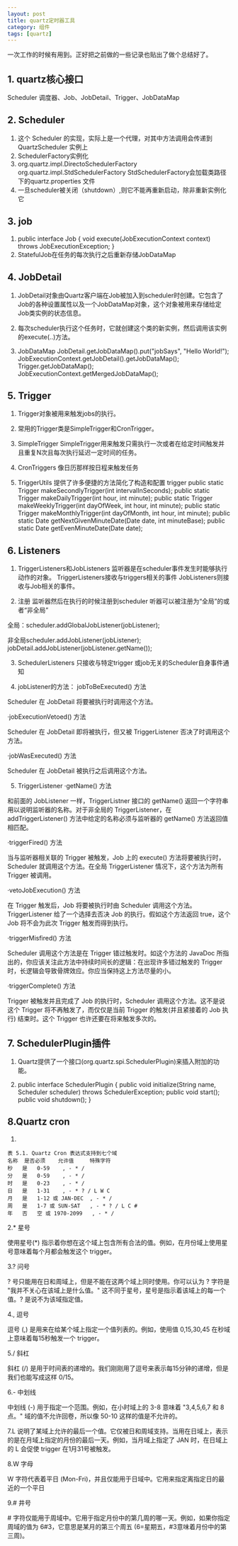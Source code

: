 ```yaml
---
layout: post
title: quartz定时器工具
category: 组件
tags: [quartz]
---
```


一次工作的时候有用到。正好把之前做的一些记录也贴出了做个总结好了。


## 1. quartz核心接口

Scheduler 调度器、Job、JobDetail、Trigger、JobDataMap

## 2. Scheduler
1. 这个 Scheduler 的实现，实际上是一个代理，对其中方法调用会传递到 QuartzScheduler 实例上
2. SchedulerFactory实例化
3. org.quartz.impl.DirectoSchedulerFactory  
  org.quartz.impl.StdSchedulerFactory
StdSchedulerFactory会加载类路径下的quartz.properties 文件
4. 一旦scheduler被关闭（shutdown）,则它不能再重新启动，除非重新实例化它
        
## 3. job
1. public interface Job { void execute(JobExecutionContext context) throws JobExecutionException; }
2. StatefulJob在任务的每次执行之后重新存储JobDataMap

## 4. JobDetail
1. JobDetail对象由Quartz客户端在Job被加入到scheduler时创建。它包含了Job的各种设置属性以及一个JobDataMap对象，这个对象被用来存储给定Job类实例的状态信息。

2. 每次scheduler执行这个任务时，它就创建这个类的新实例，然后调用该实例的execute(..)方法。

3. JobDataMap
JobDetail.getJobDataMap().put("jobSays", "Hello World!"); 
JobExecutionContext.getJobDetail().getJobDataMap(); 
Trigger.getJobDataMap();
JobExecutionContext.getMergedJobDataMap(); 

## 5. Trigger
1. Trigger对象被用来触发jobs的执行。

2. 常用的Trigger类是SimpleTrigger和CronTrigger。

3. SimpleTrigger
SimpleTrigger用来触发只需执行一次或者在给定时间触发并且重复N次且每次执行延迟一定时间的任务。

4. CronTriggers
像日历那样按日程来触发任务

5. TriggerUtils
提供了许多便捷的方法简化了构造和配置 trigger
public static Trigger makeSecondlyTrigger(int intervalInSeconds);
public static Trigger makeDailyTrigger(int hour, int minute);
public static Trigger makeWeeklyTrigger(int dayOfWeek, int hour, int minute);
public static Trigger makeMonthlyTrigger(int dayOfMonth, int hour, int minute);
public static Date getNextGivenMinuteDate(Date date, int minuteBase);
public static Date getEvenMinuteDate(Date date);

## 6. Listeners
1. TriggerListeners和JobListeners 
监听器是在scheduler事件发生时能够执行动作的对象。
TriggerListeners接收与triggers相关的事件
JobListeners则接收与Job相关的事件。

2. 注册
监听器然后在执行的时候注册到scheduler
听器可以被注册为“全局”的或者“非全局”

全局：scheduler.addGlobalJobListener(jobListener);   

非全局scheduler.addJobListener(jobListener);    
 jobDetail.addJobListener(jobListener.getName());  

3. SchedulerListeners
只接收与特定trigger 或job无关的Scheduler自身事件通知

4. jobListener的方法：
jobToBeExecuted() 方法

Scheduler 在 JobDetail 将要被执行时调用这个方法。

·jobExecutionVetoed() 方法

Scheduler 在 JobDetail 即将被执行，但又被 TriggerListener 否决了时调用这个方法。

·jobWasExecuted() 方法

Scheduler 在 JobDetail 被执行之后调用这个方法。

5. TriggerListener
·getName() 方法

和前面的 JobListener 一样，TriggerListner 接口的 getName() 返回一个字符串用以说明监听器的名称。对于非全局的 TriggerListener，在 addTriggerListener() 方法中给定的名称必须与监听器的 getName() 方法返回值相匹配。

·triggerFired() 方法

当与监听器相关联的 Trigger 被触发，Job 上的 execute() 方法将要被执行时，Scheduler 就调用这个方法。在全局 TriggerListener 情况下，这个方法为所有 Trigger 被调用。

·vetoJobExecution() 方法

在 Trigger 触发后，Job 将要被执行时由 Scheduler 调用这个方法。TriggerListener 给了一个选择去否决 Job 的执行。假如这个方法返回 true，这个 Job 将不会为此次 Trigger 触发而得到执行。

·triggerMisfired() 方法

Scheduler 调用这个方法是在 Trigger 错过触发时。如这个方法的 JavaDoc 所指出的，你应该关注此方法中持续时间长的逻辑：在出现许多错过触发的 Trigger 时，长逻辑会导致骨牌效应。你应当保持这上方法尽量的小。

·triggerComplete() 方法

Trigger 被触发并且完成了 Job 的执行时，Scheduler 调用这个方法。这不是说这个 Trigger 将不再触发了，而仅仅是当前 Trigger 的触发(并且紧接着的 Job 执行) 结束时。这个 Trigger 也许还要在将来触发多次的。

## 7. SchedulerPlugin插件
1. Quartz提供了一个接口(org.quartz.spi.SchedulerPlugin)来插入附加的功能。

2. public interface SchedulerPlugin {
 public void initialize(String name, Scheduler scheduler) throws SchedulerException;
 public void start();
 public void shutdown();
}

## 8.Quartz cron 
1.

```
表 5.1. Quartz Cron 表达式支持到七个域
名称 	是否必须 	允许值 	特殊字符
秒 	是 	0-59 	, - * /
分 	是 	0-59 	, - * /
时 	是 	0-23 	, - * /
日 	是 	1-31 	, - * ? / L W C
月 	是 	1-12 或 JAN-DEC 	, - * /
周 	是 	1-7 或 SUN-SAT 	, - * ? / L C #
年 	否 	空 或 1970-2099 	, - * /
```


2.* 星号

使用星号(*) 指示着你想在这个域上包含所有合法的值。例如，在月份域上使用星号意味着每个月都会触发这个 trigger。

3.? 问号

? 号只能用在日和周域上，但是不能在这两个域上同时使用。你可以认为 ? 字符是 "我并不关心在该域上是什么值。" 这不同于星号，星号是指示着该域上的每一个值。? 是说不为该域指定值。

4., 逗号

逗号 (,) 是用来在给某个域上指定一个值列表的。例如，使用值 0,15,30,45 在秒域上意味着每15秒触发一个 trigger。

5./ 斜杠

斜杠 (/) 是用于时间表的递增的。我们刚刚用了逗号来表示每15分钟的递增，但是我们也能写成这样 0/15。

6.- 中划线

中划线 (-) 用于指定一个范围。例如，在小时域上的 3-8 意味着 "3,4,5,6,7 和 8 点。"  域的值不允许回卷，所以像 50-10 这样的值是不允许的。

7.L 说明了某域上允许的最后一个值。它仅被日和周域支持。当用在日域上，表示的是在月域上指定的月份的最后一天。例如，当月域上指定了 JAN 时，在日域上的 L 会促使 trigger 在1月31号被触发。

8.W 字母

W 字符代表着平日 (Mon-Fri)，并且仅能用于日域中。它用来指定离指定日的最近的一个平日

9.# 井号

\# 字符仅能用于周域中。它用于指定月份中的第几周的哪一天。例如，如果你指定周域的值为 6#3，它意思是某月的第三个周五 (6=星期五，#3意味着月份中的第三周)。
